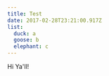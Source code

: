 ```yaml
---
title: Test
date: 2017-02-28T23:21:00.917Z
list:
  duck: a
  goose: b
  elephant: c
---
```


Hi Ya'll!

